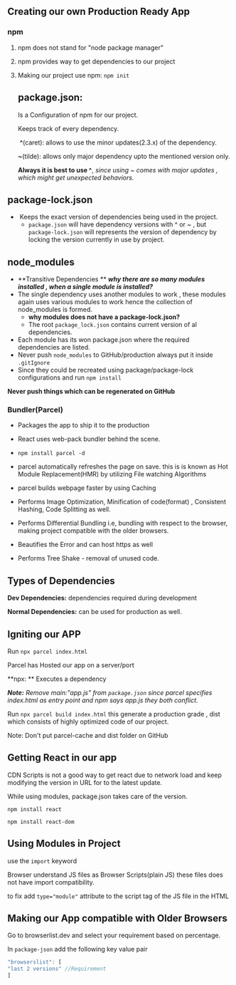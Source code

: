 ## Creating our own Production Ready App

### npm
1. npm does not stand for "node package manager"

2. npm provides way to get dependencies to our project

3. Making our project use npm: <code>npm init</code>

   ## package.json:

   Is a Configuration of npm for our project.

   Keeps track of every dependency.

   ​	**^**(caret): allows to use the minor updates(2.3.x) of the dependency.

   **~**(tilde): allows only major dependency upto the mentioned version only.

   **Always it is best to use ^**, *since using ~ comes with major updates , which might get unexpected behaviors.* 

##     package-lock.json

- ​	Keeps the exact version of dependencies being used in the project.
  - `package.json` will have dependency versions with ^ or ~  , but `package-lock.json` will  represents the version  of dependency by locking the version currently in use by project. 

## node_modules

- **Transitive Dependencies **
  ***why there are so many modules installed , when a single module is installed?***
- The single dependency uses another modules to work , these modules again uses various modules to work hence the collection of node_modules is formed.
  - **why modules does not have a package-lock.json?**
  - The root `package_lock.json` contains current version of al dependencies.
- Each module has its won package.json where the required dependencies are listed.
- Never push `node_modules` to GitHub/production always put it inside `.gitIgnore`
- Since they could be recreated using package/package-lock configurations and run `npm install`

**Never push things which can be regenerated on GitHub**

### Bundler(Parcel)

- Packages the app to ship it to the production

- React uses web-pack bundler behind the scene.

- ```
  npm install parcel -d
  ```

- parcel automatically refreshes the  page on save. this is is known as Hot Module Replacement(HMR) by utilizing File watching Algorithms

- parcel builds webpage faster by using Caching

- Performs Image Optimization, Minification of code(format) , Consistent Hashing, Code Splitting  as well.

- Performs Differential Bundling i.e, bundling with respect to the browser, making project compatible with the older browsers.

- Beautifies the Error and can host https as well

- Performs Tree Shake - removal of unused code.



## Types of Dependencies

**Dev Dependencies:** dependencies required during development

**Normal Dependencies:** can be used for production as well.



## Igniting our APP

Run `npx parcel index.html`

Parcel has Hosted our app on a server/port

**npx: ** Executes a dependency

***Note:** Remove main:"app.js" from `package.json` since parcel specifies index.html as entry point and npm says app.js they both conflict.*

Run `npx parcel build index.html` this generate a production grade , dist which consists of highly optimized code of our project. 

Note: Don't put parcel-cache and dist folder on GitHub

## Getting React in our app

CDN Scripts is not a good way to get react due to network load and keep modifying the version in URL  for to the latest update.

While using modules, package.json takes care of the version.

`npm install react` 

`npm install react-dom`



## Using Modules in Project

use the `import` keyword

Browser understand JS files as Browser Scripts(plain JS) these files does not have import compatibility.

to fix add `type="module"` attribute to the script tag of the JS file in the HTML



## Making our App compatible with Older Browsers

Go to browserlist.dev and select your requirement based on percentage.

In `package-json` add the following key value pair

```js
"browserslist": [
"last 2 versions" //Requirement
]
```

 
